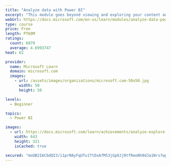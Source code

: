 ```yaml
---
title: "Analyze data with Power BI"
excerpt: "This module goes beyond viewing and exploring your content and explains how to interact with it by working with reports and dashboards to uncover and share new business insights."
webUrl: https://docs.microsoft.com/en-us/learn/modules/analyze-data-power-bi/
type: course
price: Free
length: PT60M
ratings:
  count: 6879
  average: 4.6993747
heat: 62

provider:
  name: Microsoft Learn
  domain: microsoft.com
  images:
    - url: /assets/images/organizations/microsoft.com-50x50.jpg
      width: 50
      height: 50

levels:
  - Beginner

topics:
  - Power BI

images:
  - url: https://docs.microsoft.com/learn/achievements/analyze-explore-data-power-bi-social.png
    width: 643
    height: 321
    isCached: true

secured: "moUB2IACbdQI3/i1prN8yFqUTu1TtDxAfM53jGpOJj0tfReoNh0dJa1Nrs7wpHOvZua7snydLDZiqRZXUha/jLe6ZbS3FutZb+ksG6leAaWJeNl3bq72yWsJeFptADSxEZ6tAb8cXnI6/+pmBFphos6HDi4IEIl3G0OLBoV5VWXymj5LYKHX6HOvT+EsmABCTLKuiBW1fav2tgCpVIqtiRuZ6D40x234UU55OqFGrVCHUft2uL+VdtxiJnQFXjUhZ5FaOB9uYJFpD/4QkpRzNa90neWk62EkCG7zUO6HTB+vbOHbrNHOUwUOrSbFKZs9Q75byrGy74BCmUMYAjHx7UqjGfceA1ChmyuxYzEFvb38qY6/YIUvw/+MmrUz4iQJCJKuDEFFWImdWcaB0haS53l+gi25j+sSDu+pZexjbNc=;xoRZnjq4j59EfOE5lAIDAg=="
---
```


